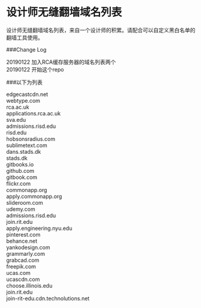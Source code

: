 # 设计师无缝翻墙域名列表

设计师无缝翻墙域名列表，来自一个设计师的积累。请配合可以自定义黑白名单的翻墙工具使用。

###Change Log

20190122 加入RCA缓存服务器的域名列表两个  
20190122 开始这个repo


###以下为列表


edgecastcdn.net  
webtype.com  
rca.ac.uk  
applications.rca.ac.uk  
sva.edu  
admissions.risd.edu  
risd.edu  
hobsonsradius.com  
sublimetext.com  
dans.stads.dk  
stads.dk  
gitbooks.io  
github.com  
gitbook.com  
flickr.com  
commonapp.org  
apply.commonapp.org  
slideroom.com  
udemy.com  
admissions.risd.edu  
join.rit.edu  
apply.engineering.nyu.edu  
pinterest.com  
behance.net  
yankodesign.com  
grammarly.com  
grabcad.com  
freepik.com  
ucas.com  
ucascdn.com  
choose.illinois.edu  
join.rit.edu  
join-rit-edu.cdn.technolutions.net  